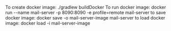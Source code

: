 To create docker image: ./gradlew buildDocker
To run docker image: docker run --name mail-server -p 8090:8090 -e profile=remote mail-server
to save docker image: docker save -o mail-server-image mail-server
to load docker image: docker load -i mail-server-image
